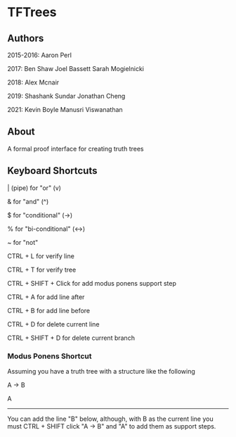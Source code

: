# TFTrees
## Authors
2015-2016:
Aaron Perl

2017:
Ben Shaw
Joel Bassett
Sarah Mogielnicki

2018:
Alex Mcnair

2019:
Shashank Sundar
Jonathan Cheng

2021:
Kevin Boyle
Manusri Viswanathan

## About
A formal proof interface for creating truth trees

## Keyboard Shortcuts

| (pipe) for "or" (v)

& for "and" (^)

$ for "conditional" (->)

% for "bi-conditional" (<->)

~ for "not"

CTRL + L for verify line

CTRL + T for verify tree

CTRL + SHIFT + Click for add modus ponens support step

CTRL + A for add line after

CTRL + B for add line before

CTRL + D for delete current line

CTRL + SHIFT + D for delete current branch

### Modus Ponens Shortcut

Assuming you have a truth tree with a structure like the following

A -> B

A

---

You can add the line "B" below, although, with B as the current line you must CTRL + SHIFT click "A -> B" and "A" to add them as support steps.


